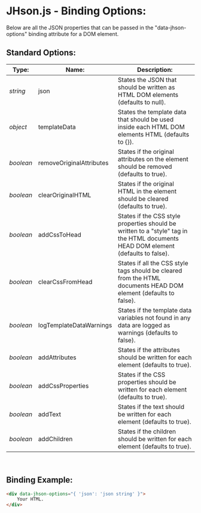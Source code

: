 # JHson.js - Binding Options:

Below are all the JSON properties that can be passed in the "data-jhson-options" binding attribute for a DOM element.


## Standard Options:

| Type: | Name: | Description: |
| --- | --- | --- |
| *string* | json | States the JSON that should be written as HTML DOM elements (defaults to null). |
| *object* | templateData | States the template data that should be used inside each HTML DOM elements HTML (defaults to {}). |
| *boolean* | removeOriginalAttributes | States if the original attributes on the element should be removed (defaults to true). |
| *boolean* | clearOriginalHTML | States if the original HTML in the element should be cleared (defaults to true). |
| *boolean* | addCssToHead | States if the CSS style properties should be written to a "style" tag in the HTML documents HEAD DOM element (defaults to false). |
| *boolean* | clearCssFromHead | States if all the CSS style tags should be cleared from the HTML documents HEAD DOM element (defaults to false). |
| *boolean* | logTemplateDataWarnings | States if the template data variables not found in any data are logged as warnings (defaults to false). |
| *boolean* | addAttributes | States if the attributes should be written for each element (defaults to true). |
| *boolean* | addCssProperties | States if the CSS properties should be written for each element (defaults to true). |
| *boolean* | addText | States if the text should be written for each element (defaults to true). |
| *boolean* | addChildren | States if the children should be written for each element (defaults to true). |

<br/>


## Binding Example:

```markdown
<div data-jhson-options="{ 'json': 'json string' }">
    Your HTML.
</div>
```